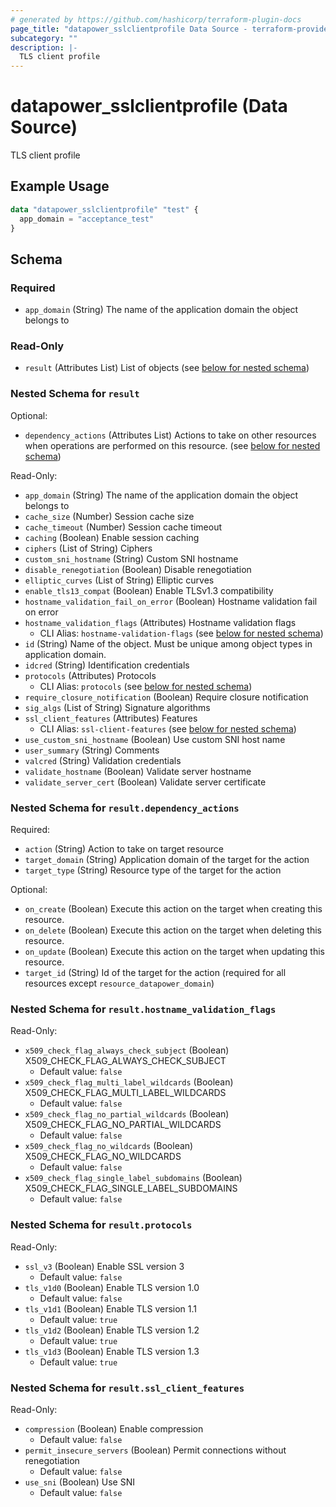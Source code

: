 ```yaml
---
# generated by https://github.com/hashicorp/terraform-plugin-docs
page_title: "datapower_sslclientprofile Data Source - terraform-provider-datapower"
subcategory: ""
description: |-
  TLS client profile
---
```


# datapower_sslclientprofile (Data Source)

TLS client profile

## Example Usage

```terraform
data "datapower_sslclientprofile" "test" {
  app_domain = "acceptance_test"
}
```

<!-- schema generated by tfplugindocs -->
## Schema

### Required

- `app_domain` (String) The name of the application domain the object belongs to

### Read-Only

- `result` (Attributes List) List of objects (see [below for nested schema](#nestedatt--result))

<a id="nestedatt--result"></a>
### Nested Schema for `result`

Optional:

- `dependency_actions` (Attributes List) Actions to take on other resources when operations are performed on this resource. (see [below for nested schema](#nestedatt--result--dependency_actions))

Read-Only:

- `app_domain` (String) The name of the application domain the object belongs to
- `cache_size` (Number) Session cache size
- `cache_timeout` (Number) Session cache timeout
- `caching` (Boolean) Enable session caching
- `ciphers` (List of String) Ciphers
- `custom_sni_hostname` (String) Custom SNI hostname
- `disable_renegotiation` (Boolean) Disable renegotiation
- `elliptic_curves` (List of String) Elliptic curves
- `enable_tls13_compat` (Boolean) Enable TLSv1.3 compatibility
- `hostname_validation_fail_on_error` (Boolean) Hostname validation fail on error
- `hostname_validation_flags` (Attributes) Hostname validation flags
  - CLI Alias: `hostname-validation-flags` (see [below for nested schema](#nestedatt--result--hostname_validation_flags))
- `id` (String) Name of the object. Must be unique among object types in application domain.
- `idcred` (String) Identification credentials
- `protocols` (Attributes) Protocols
  - CLI Alias: `protocols` (see [below for nested schema](#nestedatt--result--protocols))
- `require_closure_notification` (Boolean) Require closure notification
- `sig_algs` (List of String) Signature algorithms
- `ssl_client_features` (Attributes) Features
  - CLI Alias: `ssl-client-features` (see [below for nested schema](#nestedatt--result--ssl_client_features))
- `use_custom_sni_hostname` (Boolean) Use custom SNI host name
- `user_summary` (String) Comments
- `valcred` (String) Validation credentials
- `validate_hostname` (Boolean) Validate server hostname
- `validate_server_cert` (Boolean) Validate server certificate

<a id="nestedatt--result--dependency_actions"></a>
### Nested Schema for `result.dependency_actions`

Required:

- `action` (String) Action to take on target resource
- `target_domain` (String) Application domain of the target for the action
- `target_type` (String) Resource type of the target for the action

Optional:

- `on_create` (Boolean) Execute this action on the target when creating this resource.
- `on_delete` (Boolean) Execute this action on the target when deleting this resource.
- `on_update` (Boolean) Execute this action on the target when updating this resource.
- `target_id` (String) Id of the target for the action (required for all resources except `resource_datapower_domain`)


<a id="nestedatt--result--hostname_validation_flags"></a>
### Nested Schema for `result.hostname_validation_flags`

Read-Only:

- `x509_check_flag_always_check_subject` (Boolean) X509_CHECK_FLAG_ALWAYS_CHECK_SUBJECT
  - Default value: `false`
- `x509_check_flag_multi_label_wildcards` (Boolean) X509_CHECK_FLAG_MULTI_LABEL_WILDCARDS
  - Default value: `false`
- `x509_check_flag_no_partial_wildcards` (Boolean) X509_CHECK_FLAG_NO_PARTIAL_WILDCARDS
  - Default value: `false`
- `x509_check_flag_no_wildcards` (Boolean) X509_CHECK_FLAG_NO_WILDCARDS
  - Default value: `false`
- `x509_check_flag_single_label_subdomains` (Boolean) X509_CHECK_FLAG_SINGLE_LABEL_SUBDOMAINS
  - Default value: `false`


<a id="nestedatt--result--protocols"></a>
### Nested Schema for `result.protocols`

Read-Only:

- `ssl_v3` (Boolean) Enable SSL version 3
  - Default value: `false`
- `tls_v1d0` (Boolean) Enable TLS version 1.0
  - Default value: `false`
- `tls_v1d1` (Boolean) Enable TLS version 1.1
  - Default value: `true`
- `tls_v1d2` (Boolean) Enable TLS version 1.2
  - Default value: `true`
- `tls_v1d3` (Boolean) Enable TLS version 1.3
  - Default value: `true`


<a id="nestedatt--result--ssl_client_features"></a>
### Nested Schema for `result.ssl_client_features`

Read-Only:

- `compression` (Boolean) Enable compression
  - Default value: `false`
- `permit_insecure_servers` (Boolean) Permit connections without renegotiation
  - Default value: `false`
- `use_sni` (Boolean) Use SNI
  - Default value: `false`
